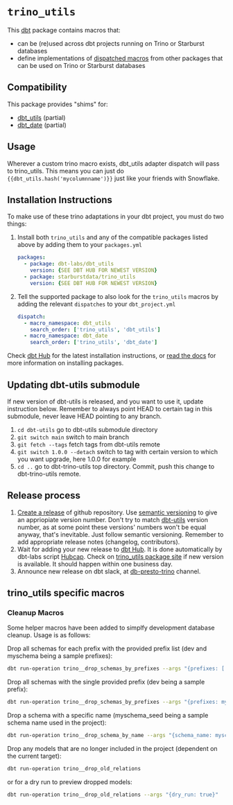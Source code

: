 # `trino_utils`

This [dbt](https://github.com/dbt-labs/dbt) package contains macros 
that:
- can be (re)used across dbt projects running on Trino or Starburst databases
- define implementations of [dispatched macros](https://docs.getdbt.com/reference/dbt-jinja-functions/adapter/#dispatch) from other packages that can be used on Trino or Starburst databases

## Compatibility

This package provides "shims" for:
- [dbt_utils](https://github.com/dbt-labs/dbt-utils) (partial)
- [dbt_date](https://github.com/calogica/dbt-date) (partial)


## Usage

Wherever a custom trino macro exists, dbt_utils adapter dispatch will pass to trino_utils. This means you can just do `{{dbt_utils.hash('mycolumnname')}}` just like your friends with Snowflake. 

## Installation Instructions

To make use of these trino adaptations in your dbt project, you must do two things:
1. Install both `trino_utils` and any of the compatible packages listed above by adding them to your `packages.yml`
    ```yaml
    packages:
      - package: dbt-labs/dbt_utils 
        version: {SEE DBT HUB FOR NEWEST VERSION}
      - package: starburstdata/trino_utils
        version: {SEE DBT HUB FOR NEWEST VERSION}
    ```
2. Tell the supported package to also look for the `trino_utils` macros by adding the relevant `dispatches` to your `dbt_project.yml`
    ```yaml
    dispatch:
      - macro_namespace: dbt_utils
        search_order: ['trino_utils', 'dbt_utils']
      - macro_namespace: dbt_date
        search_order: ['trino_utils', 'dbt_date']
    ```
Check [dbt Hub](https://hub.getdbt.com) for the latest installation 
instructions, or [read the docs](https://docs.getdbt.com/docs/package-management) 
for more information on installing packages.

## Updating dbt-utils submodule

If new version of dbt-utils is released, and you want to use it, update instruction below.
Remember to always point HEAD to certain tag in this submodule, never leave HEAD pointing to any branch.

1. `cd dbt-utils` go to dbt-utils submodule directory
2. `git switch main` switch to main branch
3. `git fetch --tags` fetch tags from dbt-utils remote
4. `git switch 1.0.0 --detach` switch to tag with certain version to which you want upgrade, here 1.0.0 for example
5. `cd ..` go to dbt-trino-utils top directory. Commit, push this change to dbt-trino-utils remote.

## Release process

1. [Create a release](https://docs.github.com/en/repositories/releasing-projects-on-github/managing-releases-in-a-repository#creating-a-release) of github repository. Use [semantic versioning](https://semver.org/) to give an appriopiate version number.
Don't try to match [dbt-utils](https://github.com/dbt-labs/dbt-utils/releases) version number, as at some point these versions' numbers won't be equal anyway, that's inevitable. Just follow semantic versioning.
Remember to add appropriate release notes (changelog, contributors).
2. Wait for adding your new release to [dbt Hub](https://hub.getdbt.com/).
It is done automatically by dbt-labs script [Hubcap](https://github.com/dbt-labs/hubcap#hubcap).
Check on [trino_utils package site](https://hub.getdbt.com/starburstdata/trino_utils/latest/) if new version is available. It should happen within one business day.
3. Announce new release on dbt slack, at [db-presto-trino](https://getdbt.slack.com/archives/CNNPBQ24R) channel.

## trino_utils specific macros

### Cleanup Macros

Some helper macros have been added to simplfy development database cleanup. Usage is as follows:

Drop all schemas for each prefix with the provided prefix list (dev and myschema being a sample prefixes):
```bash
dbt run-operation trino__drop_schemas_by_prefixes --args "{prefixes: ['dev', 'myschema']}"
```

Drop all schemas with the single provided prefix (dev being a sample prefix):
```bash
dbt run-operation trino__drop_schemas_by_prefixes --args "{prefixes: myschema}"
```

Drop a schema with a specific name (myschema_seed being a sample schema name used in the project):
```bash
dbt run-operation trino__drop_schema_by_name --args "{schema_name: myschema_seed}"
```

Drop any models that are no longer included in the project (dependent on the current target):
```bash
dbt run-operation trino__drop_old_relations
```
or for a dry run to preview dropped models:
```bash
dbt run-operation trino__drop_old_relations --args "{dry_run: true}"
```
